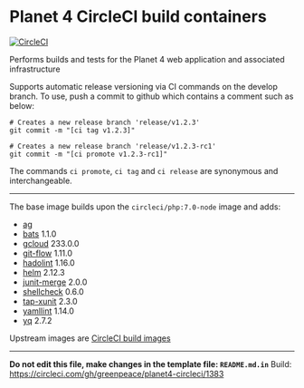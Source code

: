 
# Planet 4 CircleCI build containers

[![CircleCI](https://circleci.com/gh/greenpeace/planet4-circleci/tree/develop.svg?style=shield)](https://circleci.com/gh/greenpeace/planet4-circleci)

Performs builds and tests for the Planet 4 web application and associated infrastructure

Supports automatic release versioning via CI commands on the develop branch.
To use, push a commit to github which contains a comment such as below:

```
# Creates a new release branch 'release/v1.2.3'
git commit -m "[ci tag v1.2.3]"

# Creates a new release branch 'release/v1.2.3-rc1'
git commit -m "[ci promote v1.2.3-rc1]"
```

The commands `ci promote`, `ci tag` and `ci release` are synonymous and interchangeable.

---

The base image builds upon the `circleci/php:7.0-node` image and adds:
-   [ag](https://github.com/ggreer/the_silver_searcher)
-   [bats](https://www.npmjs.com/package/bats) 1.1.0
-   [gcloud](https://cloud.google.com/sdk/docs/#install_the_latest_cloud_tools_version_cloudsdk_current_version) 233.0.0
-   [git-flow](https://github.com/petervanderdoes/gitflow-avh) 1.11.0
-   [hadolint](https://github.com/hadolint/hadolint) 1.16.0
-   [helm](https://github.com/kubernetes/helm) 2.12.3
-   [junit-merge](https://www.npmjs.com/package/junit-merge) 2.0.0
-   [shellcheck](https://github.com/koalaman/shellcheck) 0.6.0
-   [tap-xunit](https://github.com/aghassemi/tap-xunit) 2.3.0
-   [yamllint](https://pypi.org/project/yamllint) 1.14.0
-   [yq](https://pypi.org/project/yq) 2.7.2

Upstream images are [CircleCI build images](https://github.com/circleci/circleci-images/)

---

__Do not edit this file, make changes in the template file: `README.md.in`__
Build: https://circleci.com/gh/greenpeace/planet4-circleci/1383
